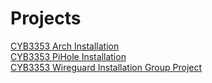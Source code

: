 # Projects
[CYB3353 Arch Installation](CYB3353-Arch-Installation.md) <br />
[CYB3353 PiHole Installation](CYB3353-PiHole-Installation.md) <br />
[CYB3353 Wireguard Installation Group Project](CYB3353-Wireguard-Installation.md) <br />
